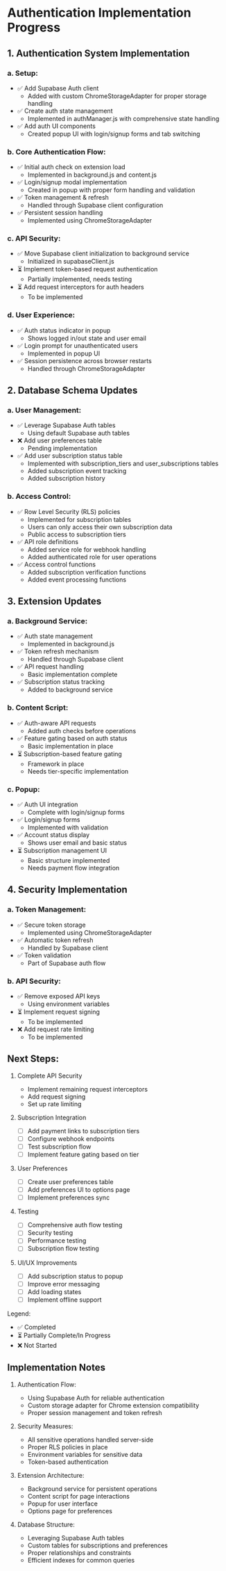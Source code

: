# Authentication Implementation Progress

## 1. Authentication System Implementation

### a. Setup:

- ✅ Add Supabase Auth client
  - Added with custom ChromeStorageAdapter for proper storage handling
- ✅ Create auth state management
  - Implemented in authManager.js with comprehensive state handling
- ✅ Add auth UI components
  - Created popup UI with login/signup forms and tab switching

### b. Core Authentication Flow:

- ✅ Initial auth check on extension load
  - Implemented in background.js and content.js
- ✅ Login/signup modal implementation
  - Created in popup with proper form handling and validation
- ✅ Token management & refresh
  - Handled through Supabase client configuration
- ✅ Persistent session handling
  - Implemented using ChromeStorageAdapter

### c. API Security:

- ✅ Move Supabase client initialization to background service
  - Initialized in supabaseClient.js
- ⏳ Implement token-based request authentication
  - Partially implemented, needs testing
- ⏳ Add request interceptors for auth headers
  - To be implemented

### d. User Experience:

- ✅ Auth status indicator in popup
  - Shows logged in/out state and user email
- ✅ Login prompt for unauthenticated users
  - Implemented in popup UI
- ✅ Session persistence across browser restarts
  - Handled through ChromeStorageAdapter

## 2. Database Schema Updates

### a. User Management:

- ✅ Leverage Supabase Auth tables
  - Using default Supabase auth tables
- ❌ Add user preferences table
  - Pending implementation
- ✅ Add user subscription status table
  - Implemented with subscription_tiers and user_subscriptions tables
  - Added subscription event tracking
  - Added subscription history

### b. Access Control:

- ✅ Row Level Security (RLS) policies
  - Implemented for subscription tables
  - Users can only access their own subscription data
  - Public access to subscription tiers
- ✅ API role definitions
  - Added service role for webhook handling
  - Added authenticated role for user operations
- ✅ Access control functions
  - Added subscription verification functions
  - Added event processing functions

## 3. Extension Updates

### a. Background Service:

- ✅ Auth state management
  - Implemented in background.js
- ✅ Token refresh mechanism
  - Handled through Supabase client
- ✅ API request handling
  - Basic implementation complete
- ✅ Subscription status tracking
  - Added to background service

### b. Content Script:

- ✅ Auth-aware API requests
  - Added auth checks before operations
- ✅ Feature gating based on auth status
  - Basic implementation in place
- ⏳ Subscription-based feature gating
  - Framework in place
  - Needs tier-specific implementation

### c. Popup:

- ✅ Auth UI integration
  - Complete with login/signup forms
- ✅ Login/signup forms
  - Implemented with validation
- ✅ Account status display
  - Shows user email and basic status
- ⏳ Subscription management UI
  - Basic structure implemented
  - Needs payment flow integration

## 4. Security Implementation

### a. Token Management:

- ✅ Secure token storage
  - Implemented using ChromeStorageAdapter
- ✅ Automatic token refresh
  - Handled by Supabase client
- ✅ Token validation
  - Part of Supabase auth flow

### b. API Security:

- ✅ Remove exposed API keys
  - Using environment variables
- ⏳ Implement request signing
  - To be implemented
- ❌ Add request rate limiting
  - To be implemented

## Next Steps:

1. Complete API Security

   - Implement remaining request interceptors
   - Add request signing
   - Set up rate limiting

2. Subscription Integration

   - [ ] Add payment links to subscription tiers
   - [ ] Configure webhook endpoints
   - [ ] Test subscription flow
   - [ ] Implement feature gating based on tier

3. User Preferences

   - [ ] Create user preferences table
   - [ ] Add preferences UI to options page
   - [ ] Implement preferences sync

4. Testing

   - [ ] Comprehensive auth flow testing
   - [ ] Security testing
   - [ ] Performance testing
   - [ ] Subscription flow testing

5. UI/UX Improvements
   - [ ] Add subscription status to popup
   - [ ] Improve error messaging
   - [ ] Add loading states
   - [ ] Implement offline support

Legend:

- ✅ Completed
- ⏳ Partially Complete/In Progress
- ❌ Not Started

## Implementation Notes

1. Authentication Flow:

   - Using Supabase Auth for reliable authentication
   - Custom storage adapter for Chrome extension compatibility
   - Proper session management and token refresh

2. Security Measures:

   - All sensitive operations handled server-side
   - Proper RLS policies in place
   - Environment variables for sensitive data
   - Token-based authentication

3. Extension Architecture:

   - Background service for persistent operations
   - Content script for page interactions
   - Popup for user interface
   - Options page for preferences

4. Database Structure:
   - Leveraging Supabase Auth tables
   - Custom tables for subscriptions and preferences
   - Proper relationships and constraints
   - Efficient indexes for common queries
